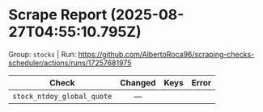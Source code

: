 # Scrape Report (2025-08-27T04:55:10.795Z)

Group: `stocks`  |  Run: https://github.com/AlbertoRoca96/scraping-checks-scheduler/actions/runs/17257681975

| Check | Changed | Keys | Error |
|---|:---:|:--|:--|
| `stock_ntdoy_global_quote` | — |  |  |
